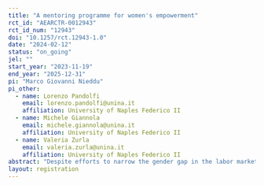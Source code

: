 ```yaml
---
title: "A mentoring programme for women's empowerment"
rct_id: "AEARCTR-0012943"
rct_id_num: "12943"
doi: "10.1257/rct.12943-1.0"
date: "2024-02-12"
status: "on_going"
jel: ""
start_year: "2023-11-19"
end_year: "2025-12-31"
pi: "Marco Giovanni Nieddu"
pi_other:
  - name: Lorenzo Pandolfi
    email: lorenzo.pandolfi@unina.it
    affiliation: University of Naples Federico II
  - name: Michele Giannola
    email: michele.giannola@unina.it
    affiliation: University of Naples Federico II
  - name: Valeria Zurla
    email: valeria.zurla@unina.it
    affiliation: University of Naples Federico II
abstract: "Despite efforts to narrow the gender gap in the labor market, wage disparities between men and women persist, particularly in fields like STEM. These disparities can be attributed to differences in human capital accumulation and occupational segregation, but also to psychological factors. This project investigates whether mentoring programs targeted at female students can mitigate these gender disparities by addressing these psychological factors. We conduct a Randomized Controlled Trial (RCT) in Southern Italy, where applicants are randomly assigned to a mentoring program where students interact with a female mentor over a six-month period. We then track participants over time to assess the program's impact on their beliefs, expectations, confidence, academic achievements, and labor market outcomes."
layout: registration
---
```


